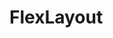 # FlexLayout

<image source="https://github.com/VuCaoNguyen/FlexLayout/blob/master/Image%20Result/Screenshot_1634366976.png">
<image https://github.com/VuCaoNguyen/FlexLayout/blob/master/Image%20Result/Screenshot_1634366976.png>
